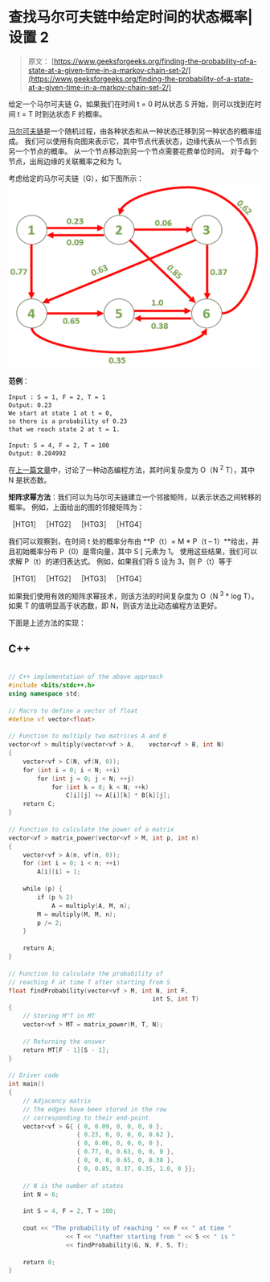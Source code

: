 # 查找马尔可夫链中给定时间的状态概率| 设置 2

> 原文： [https://www.geeksforgeeks.org/finding-the-probability-of-a-state-at-a-given-time-in-a-markov-chain-set-2/](https://www.geeksforgeeks.org/finding-the-probability-of-a-state-at-a-given-time-in-a-markov-chain-set-2/)

给定一个马尔可夫链 G，如果我们在时间 t = 0 时从状态 S 开始，则可以找到在时间 t = T 时到达状态 F 的概率。

[马尔可夫链](https://en.wikipedia.org/wiki/Markov_chain)是一个随机过程，由各种状态和从一种状态迁移到另一种状态的概率组成。 我们可以使用有向图来表示它，其中节点代表状态，边缘代表从一个节点到另一个节点的概率。 从一个节点移动到另一个节点需要花费单位时间。 对于每个节点，出局边缘的关联概率之和为 1。

考虑给定的马尔可夫链（G），如下图所示：
![](img/e96f85a5c6fe1fc66a33720d249c3b4b.png)

**范例**：

```
Input : S = 1, F = 2, T = 1
Output: 0.23
We start at state 1 at t = 0, 
so there is a probability of 0.23 
that we reach state 2 at t = 1.

Input: S = 4, F = 2, T = 100
Output: 0.284992

```

在[上一篇文章](https://www.geeksforgeeks.org/find-the-probability-of-a-state-at-a-given-time-in-a-markov-chain-set-1/)中，讨论了一种动态编程方法，其时间复杂度为 O（N <sup>2</sup> T），其中 N 是状态数。

**矩阵求幂方法**：我们可以为马尔可夫链建立一个邻接矩阵，以表示状态之间转移的概率。 例如，上面给出的图的邻接矩阵为：

［HTG1］ ［HTG2］ ［HTG3］ ［HTG4］

我们可以观察到，在时间 t 处的概率分布由 **P（t）= M * P（t – 1）**给出，并且初始概率分布 P（0）是零向量，其中 S [ 元素为 1。 使用这些结果，我们可以求解 P（t）的递归表达式。 例如，如果我们将 S 设为 3，则 P（t）等于

［HTG1］ ［HTG2］ ［HTG3］ ［HTG4］

如果我们使用有效的矩阵求幂技术，则该方法的时间复杂度为 O（N <sup>3</sup> * log T）。 如果 T 的值明显高于状态数，即 N，则该方法比动态编程方法更好。

下面是上述方法的实现：

## C++

```cpp

// C++ implementation of the above approach 
#include <bits/stdc++.h> 
using namespace std; 

// Macro to define a vector of float 
#define vf vector<float> 

// Function to multiply two matrices A and B 
vector<vf > multiply(vector<vf > A,    vector<vf > B, int N) 
{ 
    vector<vf > C(N, vf(N, 0)); 
    for (int i = 0; i < N; ++i) 
        for (int j = 0; j < N; ++j) 
            for (int k = 0; k < N; ++k) 
                C[i][j] += A[i][k] * B[k][j]; 
    return C; 
} 

// Function to calculate the power of a matrix 
vector<vf > matrix_power(vector<vf > M, int p, int n) 
{ 
    vector<vf > A(n, vf(n, 0)); 
    for (int i = 0; i < n; ++i) 
        A[i][i] = 1; 

    while (p) { 
        if (p % 2) 
            A = multiply(A, M, n); 
        M = multiply(M, M, n); 
        p /= 2; 
    } 

    return A; 
} 

// Function to calculate the probability of  
// reaching F at time T after starting from S 
float findProbability(vector<vf > M, int N, int F,  
                                        int S, int T) 
{ 
    // Storing M^T in MT 
    vector<vf > MT = matrix_power(M, T, N); 

    // Returning the answer 
    return MT[F - 1][S - 1]; 
} 

// Driver code 
int main() 
{ 
    // Adjacency matrix 
    // The edges have been stored in the row 
    // corresponding to their end-point 
    vector<vf > G{ { 0, 0.09, 0, 0, 0, 0 }, 
                   { 0.23, 0, 0, 0, 0, 0.62 }, 
                   { 0, 0.06, 0, 0, 0, 0 }, 
                   { 0.77, 0, 0.63, 0, 0, 0 }, 
                   { 0, 0, 0, 0.65, 0, 0.38 }, 
                   { 0, 0.85, 0.37, 0.35, 1.0, 0 }}; 

    // N is the number of states 
    int N = 6; 

    int S = 4, F = 2, T = 100; 

    cout << "The probability of reaching " << F << " at time " 
                << T << "\nafter starting from " << S << " is " 
                << findProbability(G, N, F, S, T); 

    return 0; 
} 

```